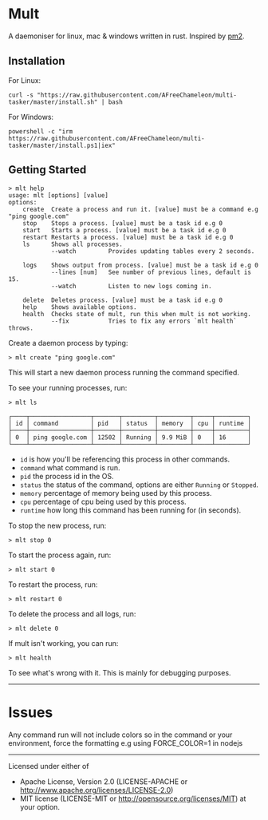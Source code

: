 # Mult

A daemoniser for linux, mac & windows written in rust. Inspired by [pm2](https://github.com/Unitech/pm2).

## Installation

For Linux:
```
curl -s "https://raw.githubusercontent.com/AFreeChameleon/multi-tasker/master/install.sh" | bash
```

For Windows:
```
powershell -c "irm https://raw.githubusercontent.com/AFreeChameleon/multi-tasker/master/install.ps1|iex"
```

## Getting Started

```
> mlt help
usage: mlt [options] [value]
options:
    create  Create a process and run it. [value] must be a command e.g "ping google.com"
    stop    Stops a process. [value] must be a task id e.g 0
    start   Starts a process. [value] must be a task id e.g 0
    restart Restarts a process. [value] must be a task id e.g 0
    ls      Shows all processes.
            --watch         Provides updating tables every 2 seconds.

    logs    Shows output from process. [value] must be a task id e.g 0
            --lines [num]   See number of previous lines, default is 15.
            --watch         Listen to new logs coming in.

    delete  Deletes process. [value] must be a task id e.g 0
    help    Shows available options.
    health  Checks state of mult, run this when mult is not working.
            --fix           Tries to fix any errors `mlt health` throws.
```


Create a daemon process by typing:

```
> mlt create "ping google.com"
```

This will start a new daemon process running the command specified.

To see your running processes, run:

```
> mlt ls

┌────┬─────────────────┬───────┬─────────┬─────────┬─────┬─────────┐
│ id │ command         │ pid   │ status  │ memory  │ cpu │ runtime │
├────┼─────────────────┼───────┼─────────┼─────────┼─────┼─────────┤
│ 0  │ ping google.com │ 12502 │ Running │ 9.9 MiB │ 0   │ 16      │
└────┴─────────────────┴───────┴─────────┴─────────┴─────┴─────────┘
```

* `id` is how you'll be referencing this process in other commands.
* `command` what command is run.
* `pid` the process id in the OS.
* `status` the status of the command, options are either `Running` or `Stopped`.
* `memory` percentage of memory being used by this process.
* `cpu` percentage of cpu being used by this process.
* `runtime` how long this command has been running for (in seconds).

To stop the new process, run:

```
> mlt stop 0
```

To start the process again, run:

```
> mlt start 0
```

To restart the process, run:

```
> mlt restart 0
```

To delete the process and all logs, run:

```
> mlt delete 0
```

If mult isn't working, you can run:

```
> mlt health
```

To see what's wrong with it. This is mainly for debugging purposes.

---

# Issues

Any command run will not include colors so in the command or your environment, force the formatting e.g using FORCE_COLOR=1 in nodejs

---

Licensed under either of

* Apache License, Version 2.0 (LICENSE-APACHE or http://www.apache.org/licenses/LICENSE-2.0)
* MIT license (LICENSE-MIT or http://opensource.org/licenses/MIT) at your option.

